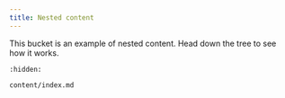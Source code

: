 ```yaml
---
title: Nested content
---
```


This bucket is an example of nested content. Head down the tree to see how it works.

```{toctree}
:hidden:

content/index.md
```